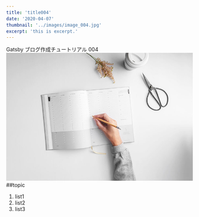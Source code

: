 ```yaml
---
title: 'title004'
date: '2020-04-07'
thumbnail: '../images/image_004.jpg'
excerpt: 'this is excerpt.'
---
```


Gatsby ブログ作成チュートリアル 004
![Sample](../images/image_004.jpg)
##topic

1. list1
2. list2
3. list3
